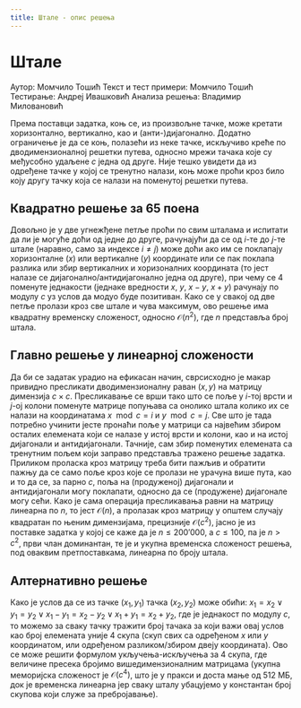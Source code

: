 ```yaml
---
title: Штале - опис решења
---
```


# Штале

Аутор: Момчило Тошић
Текст и тест примери: Момчило Тошић
Тестирање: Андреј Ивашковић
Анализа решења: Владимир Миловановић

Према поставци задатка, коњ се, из произвољне тачке, може кретати хоризонтално, вертикално, као и (анти-)дијагонално. Додатно ограничење је да се коњ, полазећи из неке тачке, искључиво креће по дводимензионалној решетки путева, односно мрежи тачака које су међусобно удаљене $с$ једна од друге. Није тешко увидети да из одређене тачке у којој се тренутно налази, коњ може проћи кроз било коју другу тачку која се налази на поменутој решетки путева.

## Квадратно решење за 65 поена

Довољно је у две угнежђене петље проћи по свим шталама и испитати да ли је могуће доћи од једне до друге, рачунајући да се од $i$-те до $j$-те штале (наравно, само за индексе $i \neq j$) може доћи ако им се поклапају хоризонталне ($x$) или вертикалне ($y$) координате или се пак поклапа разлика или збир вертикалних и хоризоналних координата (то јест налазе се дијагонално/антидијагонално једна од друге), при чему се 4 поменуте једнакости (једнаке вредности $x$, $y$, $x-y$, $x+y$) рачунају по модулу $c$ уз услов да модуо буде позитиван. Како се у свакој од две петље пролази кроз све штале и чува максимум, ово решење има квадратну временску сложеност, односно $\mathcal{O}(n^2)$, где $n$ представља број штала.

## Главно решење у линеарној сложености

Да би се задатак урадио на ефикасан начин, сврсисходно је макар привидно пресликати дводимензионалну раван $(x, y)$ на матрицу димензија $c \times с$. Пресликавање се врши тако што се поље у $i$-тој врсти и $j$-ој колони поменуте матрице попуњава са онолико штала колико их се налази на координатама $x \mod c = i$ и $y \mod c = j$. Све што је тада потребно учинити јесте пронаћи поље у матрици са највећим збиром осталих елемената који се налазе у истој врсти и колони, као и на истој дијагонали и антидијагонали. Тачније, сам збир поменутих елемената са тренутним пољем који заправо представља тражено решење задатка. Приликом проласка кроз матрицу треба бити пажљив и обратити пажњу да се само поље кроз које се пролази не урачуна више пута, као и то да се, за парно $c$, поља на (продуженој) дијагонали и антидијагонали могу поклапати, односно да се (продужене) дијагонале могу сећи. Како је сама операција пресликавања равни на матрицу линеарна по $n$, то јест $\mathcal{O}(n)$, а пролазак кроз матрицу у општем случају квадратан по њеним димензијама, прецизније $\mathcal{O}(c^2)$, јасно је из поставке задатка у којој се каже да је $n\leq200'000$, а $c\leq100$, па је $n>c^2$, први члан доминантан, те је и укупна временска сложеност решења, под оваквим претпоставкама, линеарна по броју штала.

## Алтернативно решење

Како је услов да се из тачке $(x_1,y_1)$ тачка $(x_2, y_2)$ може обићи: $x_1 = x_2 \lor y_1 = y_2 \lor x_1-y_1 = x_2-y_2 \lor x_1+y_1 = x_2+y_2$, где је једнакост по модулу $c$, то можемо за сваку тачку тражити број тачака за који важи овај услов као број елемената уније 4 скупа (скуп свих са одређеном $x$ или $y$ координатом, или одређеном разликом/збиром двеју координата). Ово се може решити формулом укључења-искључења за 4 скупа, где величине пресека бројимо вишедимензионалним матрицама (укупна меморијска сложеност је $\mathcal{O}(c^4)$, што је у пракси и доста мање од $512$ МБ, док је временска линеарна јер сваку шталу убацујемо у константан број скупова који служе за пребројавање).
